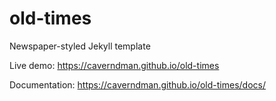 # old-times
Newspaper-styled Jekyll template

Live demo: https://caverndman.github.io/old-times

Documentation: https://caverndman.github.io/old-times/docs/
